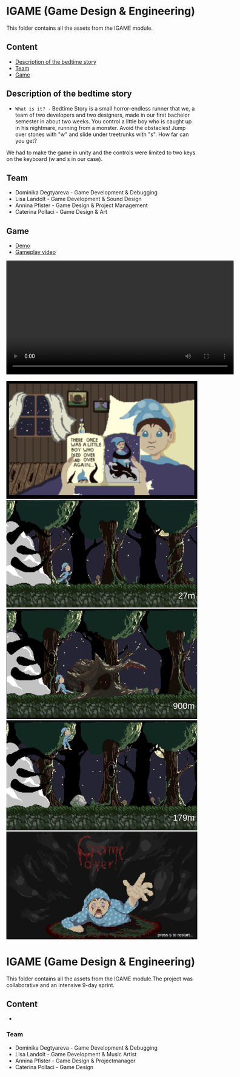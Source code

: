 # IGAME (Game Design & Engineering)
This folder contains all the assets from the IGAME module.

## Content
- [Description of the bedtime story](#description-of-the-bedtime-story)
- [Team](#team)
- [Game](#game)

## Description of the bedtime story
* `What is it? -` Bedtime Story is a small horror-endless runner that we, a team of two developers and two designers, made in our first bachelor semester in about two weeks. You control a little boy who is caught up in his nightmare, running from a monster. Avoid the obstacles! Jump over stones with "w" and slide under treetrunks with "s". How far can you get?

We had to make the game in unity and the controls were limited to two keys on the keyboard (w and s in our case).

## Team
- Dominika Degtyareva - Game Development & Debugging
- Lisa Landolt - Game Development & Sound Design
- Annina Pfister - Game Design & Project Management
- Caterina Pollaci - Game Design & Art

## Game
* [Demo](https://celestial-insomniac.itch.io/bedtime-story)
* [Gameplay video](./Gameplay-Video.mp4)

<video src="./Gameplay-Video.mp4" controls width="600">
    Your browser does not support the video tag.
</video>

![Beginning of the game](./pics/Bedtimestory1.png)
![First few meters of the game](./pics/Bedtimestory2.png)
![Slide animation](./pics/Bedtimestory3.png)
![Jump animation](./pics/Bedtimestory4.png)
![Game over screen](./pics/Bedtimestory5.png)
# IGAME (Game Design & Engineering)
This folder contains all the assets from the IGAME module.The project was collaborative and an intensive 9-day sprint.

## Content
*

### Team
- Dominika Degtyareva - Game Development & Debugging
- Lisa Landolt - Game Development & Music Artist
- Annina Pfister - Game Design & Projectmanager
- Caterina Pollaci - Game Design